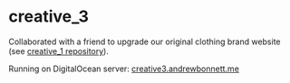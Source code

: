 # creative_3

Collaborated with a friend to upgrade our original clothing brand website (see [creative_1 repository](https://github.com/andrewbonnett/creative_1)).

Running on DigitalOcean server: [creative3.andrewbonnett.me](https://creative3.andrewbonnett.me)
